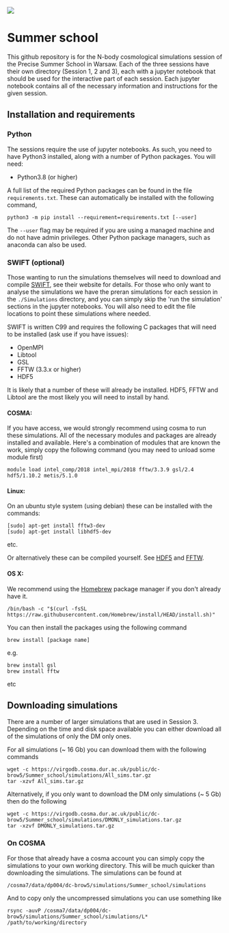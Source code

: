 ![](original.webp)

# Summer school

This github repository is for the N-body cosmological simulations session of the Precise Summer School in Warsaw. Each of the three sessions have their own directory (Session 1, 2 and 3), each with a jupyter notebook that should be used for the interactive part of each session. Each jupyter notebook contains all of the necessary information and instructions for the given session.

## Installation and requirements

### Python

The sessions require the use of jupyter notebooks. As such, you need to have Python3 installed, along with a number of Python packages. You will need:

- Python3.8 (or higher)

A full list of the required Python packages can be found in the file `requirements.txt`. These can automatically be installed with the following command,

`python3 -m pip install --requirement=requirements.txt [--user]`

The `--user` flag may be required if you are using a managed machine and do not have admin privileges. Other Python package managers, such as anaconda can also be used.

### SWIFT (optional)

Those wanting to run the simulations themselves will need to download and compile [SWIFT](https://swift.dur.ac.uk/docs/index.html), see their website for details. For those who only want to analyse the simulations we have the preran simulations for each session in the `./Simulations` directory, and you can simply skip the 'run the simulation' sections in the jupyter notebooks. You will also need to edit the file locations to point these simulations where needed.

SWIFT is written C99 and requires the following C packages that will need to be installed (ask use if you have issues):

- OpenMPI
- Libtool
- GSL
- FFTW (3.3.x or higher)
- HDF5

It is likely that a number of these will already be installed. HDF5, FFTW and Libtool are the most likely you will need to install by hand.

#### COSMA:

If you have access, we would strongly recommend using cosma to run these simulations. All of the necessary modules and packages are already installed and available. Here's a combination of modules that are known the work, simply copy the following command (you may need to unload some module first)
```
module load intel_comp/2018 intel_mpi/2018 fftw/3.3.9 gsl/2.4 hdf5/1.10.2 metis/5.1.0
```

#### Linux:

On an ubuntu style system (using debian) these can be installed with the commands:
```
[sudo] apt-get install fftw3-dev
[sudo] apt-get install libhdf5-dev
```
etc.

Or alternatively these can be compiled yourself. See [HDF5](https://www.hdfgroup.org/downloads/hdf5/) and [FFTW](https://www.fftw.org/download.html).

#### OS X:

We recommend using the [Homebrew](https://brew.sh/) package manager if you don't already have it.
```
/bin/bash -c "$(curl -fsSL https://raw.githubusercontent.com/Homebrew/install/HEAD/install.sh)"
```

You can then install the packages using the following command

```
brew install [package name]
```
e.g.
```
brew install gsl
brew install fftw
```
etc

## Downloading simulations

There are a number of larger simulations that are used in Session 3. Depending on the time and disk space available you can either download all of the simulations of only the DM only ones.

For all simulations (~ 16 Gb) you can download them with the following commands
```
wget -c https://virgodb.cosma.dur.ac.uk/public/dc-brow5/Summer_school/simulations/All_sims.tar.gz
tar -xzvf All_sims.tar.gz
```

Alternatively, if you only want to download the DM only simulations (~ 5 Gb) then do the following
```
wget -c https://virgodb.cosma.dur.ac.uk/public/dc-brow5/Summer_school/simulations/DMONLY_simulations.tar.gz
tar -xzvf DMONLY_simulations.tar.gz
```


### On COSMA

For those that already have a cosma account you can simply copy the simulations to your own working directory. This will be much quicker than downloading the simulations. The simulations can be found at
```
/cosma7/data/dp004/dc-brow5/simulations/Summer_school/simulations
```

And to copy only the uncompressed simulations you can use something like
```
rsync -auvP /cosma7/data/dp004/dc-brow5/simulations/Summer_school/simulations/L* /path/to/working/directory
```
